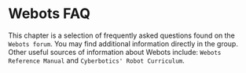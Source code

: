 # Webots FAQ

This chapter is a selection of frequently asked questions found on the `Webots
forum`. You may find additional information directly in the group. Other useful
sources of information about Webots include: `Webots Reference Manual` and
`Cyberbotics' Robot Curriculum`.

